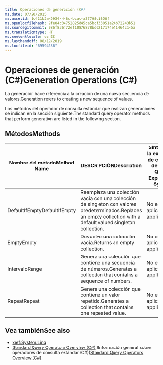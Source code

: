 ```yaml
---
title: Operaciones de generación (C#)
ms.date: 07/20/2015
ms.assetid: 1c421b3a-5954-448c-bcac-a27798d1858f
ms.openlocfilehash: 9fe04c34752825d45ca5bcf33051a24b72243b51
ms.sourcegitcommit: 986f836f72ef10876878bd6217174e41464c145a
ms.translationtype: HT
ms.contentlocale: es-ES
ms.lasthandoff: 08/19/2019
ms.locfileid: "69594236"
---
```

# <a name="generation-operations-c"></a><span data-ttu-id="7eb66-102">Operaciones de generación (C#)</span><span class="sxs-lookup"><span data-stu-id="7eb66-102">Generation Operations (C#)</span></span>
<span data-ttu-id="7eb66-103">La generación hace referencia a la creación de una nueva secuencia de valores.</span><span class="sxs-lookup"><span data-stu-id="7eb66-103">Generation refers to creating a new sequence of values.</span></span>  
  
 <span data-ttu-id="7eb66-104">Los métodos del operador de consulta estándar que realizan generaciones se indican en la sección siguiente.</span><span class="sxs-lookup"><span data-stu-id="7eb66-104">The standard query operator methods that perform generation are listed in the following section.</span></span>  
  
## <a name="methods"></a><span data-ttu-id="7eb66-105">Métodos</span><span class="sxs-lookup"><span data-stu-id="7eb66-105">Methods</span></span>  
  
|<span data-ttu-id="7eb66-106">Nombre del método</span><span class="sxs-lookup"><span data-stu-id="7eb66-106">Method Name</span></span>|<span data-ttu-id="7eb66-107">DESCRIPCIÓN</span><span class="sxs-lookup"><span data-stu-id="7eb66-107">Description</span></span>|<span data-ttu-id="7eb66-108">Sintaxis de la expresión de consulta de C#</span><span class="sxs-lookup"><span data-stu-id="7eb66-108">C# Query Expression Syntax</span></span>|<span data-ttu-id="7eb66-109">Más información</span><span class="sxs-lookup"><span data-stu-id="7eb66-109">More Information</span></span>|  
|-----------------|-----------------|---------------------------------|----------------------|  
|<span data-ttu-id="7eb66-110">DefaultIfEmpty</span><span class="sxs-lookup"><span data-stu-id="7eb66-110">DefaultIfEmpty</span></span>|<span data-ttu-id="7eb66-111">Reemplaza una colección vacía con una colección de singleton con valores predeterminados.</span><span class="sxs-lookup"><span data-stu-id="7eb66-111">Replaces an empty collection with a default valued singleton collection.</span></span>|<span data-ttu-id="7eb66-112">No es aplicable.</span><span class="sxs-lookup"><span data-stu-id="7eb66-112">Not applicable.</span></span>|<xref:System.Linq.Enumerable.DefaultIfEmpty%2A?displayProperty=nameWithType><br /><br /> <xref:System.Linq.Queryable.DefaultIfEmpty%2A?displayProperty=nameWithType>|  
|<span data-ttu-id="7eb66-113">Empty</span><span class="sxs-lookup"><span data-stu-id="7eb66-113">Empty</span></span>|<span data-ttu-id="7eb66-114">Devuelve una colección vacía.</span><span class="sxs-lookup"><span data-stu-id="7eb66-114">Returns an empty collection.</span></span>|<span data-ttu-id="7eb66-115">No es aplicable.</span><span class="sxs-lookup"><span data-stu-id="7eb66-115">Not applicable.</span></span>|<xref:System.Linq.Enumerable.Empty%2A?displayProperty=nameWithType>|  
|<span data-ttu-id="7eb66-116">Intervalo</span><span class="sxs-lookup"><span data-stu-id="7eb66-116">Range</span></span>|<span data-ttu-id="7eb66-117">Genera una colección que contiene una secuencia de números.</span><span class="sxs-lookup"><span data-stu-id="7eb66-117">Generates a collection that contains a sequence of numbers.</span></span>|<span data-ttu-id="7eb66-118">No es aplicable.</span><span class="sxs-lookup"><span data-stu-id="7eb66-118">Not applicable.</span></span>|<xref:System.Linq.Enumerable.Range%2A?displayProperty=nameWithType>|  
|<span data-ttu-id="7eb66-119">Repeat</span><span class="sxs-lookup"><span data-stu-id="7eb66-119">Repeat</span></span>|<span data-ttu-id="7eb66-120">Genera una colección que contiene un valor repetido.</span><span class="sxs-lookup"><span data-stu-id="7eb66-120">Generates a collection that contains one repeated value.</span></span>|<span data-ttu-id="7eb66-121">No es aplicable.</span><span class="sxs-lookup"><span data-stu-id="7eb66-121">Not applicable.</span></span>|<xref:System.Linq.Enumerable.Repeat%2A?displayProperty=nameWithType>|  
  
## <a name="see-also"></a><span data-ttu-id="7eb66-122">Vea también</span><span class="sxs-lookup"><span data-stu-id="7eb66-122">See also</span></span>

- <xref:System.Linq>
- <span data-ttu-id="7eb66-123">[Standard Query Operators Overview (C#)](./standard-query-operators-overview.md) (Información general sobre operadores de consulta estándar (C#))</span><span class="sxs-lookup"><span data-stu-id="7eb66-123">[Standard Query Operators Overview (C#)](./standard-query-operators-overview.md)</span></span>
